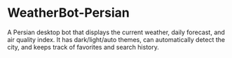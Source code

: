 # WeatherBot-Persian
A Persian desktop bot that displays the current weather, daily forecast, and air quality index. It has dark/light/auto themes, can automatically detect the city, and keeps track of favorites and search history.

